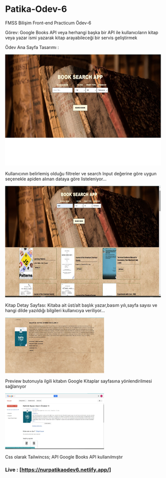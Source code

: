 # Patika-Odev-6
FMSS Bilişim Front-end Practicum Ödev-6

Görev: Google Books API veya herhangi başka bir API ile kullanıcıların kitap veya yazar ismi yazarak kitap arayabileceği bir servis geliştirmek

Ödev Ana Sayfa Tasarımı :

<img src="./src/img/1.jpg" alt="alt text" width="640" height="360">

Kullanıcının belirlemiş olduğu filtreler ve search Input değerine göre uygun seçenekle apiden alınan dataya göre listeleniyor...

<img src="./src/img/2.jpg" alt="alt text" width="640" height="360">

Kitap Detay Sayfası: 
Kitaba ait üst/alt başlık yazar,basım yılı,sayfa sayısı ve hangi dilde yazıldığı bilgileri kullanıcıya veriliyor...

<img src="./src/img/3.jpg" alt="alt text" width="320" height="180">

 Preview butonuyla  ilgili kitabın Google Kitaplar sayfasına yönlendirilmesi sağlanıyor
 
<img src="./src/img/4.jpg" alt="alt text" width="320" height="180">


Css olarak Tailwincss; API Google Books API kullanılmıştır


### Live : [https://nurpatikaodev6.netlify.app/]
